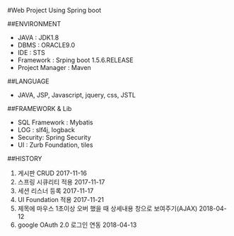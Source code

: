 #Web Project Using Spring boot

##ENVIRONMENT
 - JAVA : JDK1.8
 - DBMS : ORACLE9.0 	
 - IDE : STS
 - Framework : Srping boot 1.5.6.RELEASE
 - Project Manager : Maven
 
##LANGUAGE
 - JAVA, JSP, Javascript, jquery, css, JSTL
  
##FRAMEWORK & Lib
 - SQL Framework : Mybatis
 - LOG : slf4j, logback
 - Security: Spring Security
 - UI : Zurb Foundation, tiles


##HISTORY
1. 게시판 CRUD 	2017-11-16
2. 스프링 시큐리티 적용 2017-11-17
3. 세션 리스너 등록 	2017-11-17
4. UI Foundation 적용 2017-11-21
5. 제목에 마우스 1초이상 오버 했을 때 상세내용 창으로 보여주기(AJAX)  2018-04-12
6. google OAuth 2.0 로그인 연동  2018-04-13